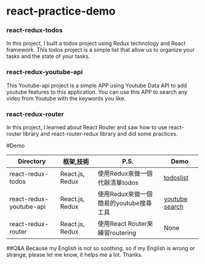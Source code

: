 # react-practice-demo
### react-redux-todos
In this project, I built a todos project using Redux technology and React framework. This todos project is a simple list that allow us to organize your tasks and the state of your tasks.

### react-redux-youtube-api
This Youtube-api project is a simple APP using Youtube Data API to add youtube features to this application. You can use this APP to search any  video from Youtube with the keywords you like. 
### react-redux-router
In this project, I learned about React Router and saw how to use react-router library and react-router-redux library and did some practices.


#Demo

Directory | 框架,技術 | P.S. | Demo
 --- | --- | --- | ---
react-redux-todos | React.js, Redux | 使用Redux來做一個代辦清單todos | [todoslist](https://arcobalenoi27.github.io/react-practice-demo/react-redux-todos/)
react-redux-youtube-api | React.js, Redux | 使用Redux來做一個簡易的youtube搜尋工具 | [youtube search](https://arcobalenoi27.github.io/react-practice-demo/react-redux-youtube-api/)
react-redux-router | React.js, Redux | 使用React Router來練習routering | None

##Q&A
Because my English is not so soothing, so if my English is wrong or strange, please let me know, it helps me  a lot. Thanks.
